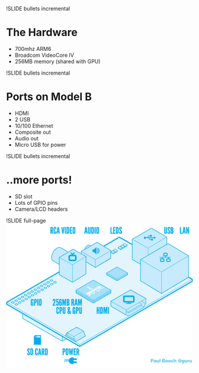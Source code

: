 !SLIDE bullets incremental
# The Hardware #
* 700mhz ARM6
* Broadcom VideoCore IV
* 256MB memory (shared with GPU)


!SLIDE bullets incremental
# Ports on Model B #

* HDMI
* 2 USB
* 10/100 Ethernet
* Composite out
* Audio out
* Micro USB for power 

!SLIDE bullets incremental
# ..more ports! #
* SD slot
* Lots of GPIO pins
* Camera/LCD headers

!SLIDE full-page
![img/raspi_blue_white.png](img/raspi_blue_white.png)

